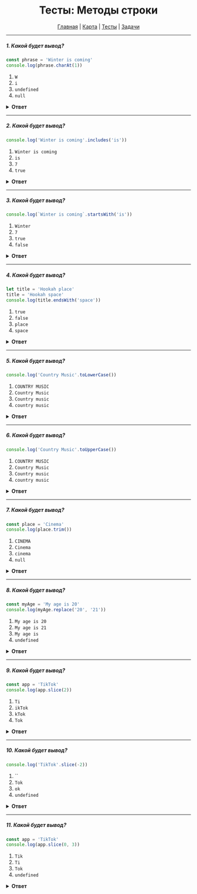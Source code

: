 <div align="center">

# Тесты: Методы строки

[Главная](https://github.com/dollaween/junior-roadmap/)
|
[Карта](/roadmap/README.md)
|
[Тесты](/tests/README.md)
|
[Задачи](/tasks/README.md)

</div>

---

##### 1. Какой будет вывод?

```javascript
const phrase = 'Winter is coming'
console.log(phrase.charAt(1))
```

1. `W`
2. `i`
3. `undefined`
4. `null`

<details><summary><b>Ответ</b></summary>
<p>

**Ответ: 2**

Метод `charAt()` — возвращает указанный символ строки. Счет начинается от `0`. То есть `charAt(0)` — `W`, `charAt(1)` — `i`.

</p>
</details>

---

##### 2. Какой будет вывод?

```javascript
console.log('Winter is coming'.includes('is'))
```

1. `Winter is coming`
2. `is`
3. `7`
4. `true`

<details><summary><b>Ответ</b></summary>
<p>

**Ответ: 4**

Метод `includes()` проверяет, содержит ли строка заданную подстроку, и возвращает, соответственно `true` или `false`.

</p>
</details>

---

##### 3. Какой будет вывод?

```javascript
console.log(`Winter is coming`.startsWith('is'))
```

1. `Winter`
2. `7`
3. `true`
4. `false`

<details><summary><b>Ответ</b></summary>
<p>

**Ответ: 4**

Метод `startsWith()` помогает определить, начинается ли строка с символов указанных в скобках, возвращая, соответственно, `true` или `false`.

Примеры:
* `'Winter is coming'.startsWith('Winter')` —> `true`
* `'Winter is coming'.startsWith('coming')` —> `false`

</p>
</details>

---

##### 4. Какой будет вывод?

```javascript
let title = 'Hookah place'
title = 'Hookah space'
console.log(title.endsWith('space'))
```

1. `true`
2. `false`
3. `place`
4. `space`

<details><summary><b>Ответ</b></summary>
<p>

**Ответ: 1**

Метод `endsWith()` позволяет определить, заканчивается ли строка символами указанными в скобках, возвращая, соответственно, `true` или `false`.

</p>
</details>

---

##### 5. Какой будет вывод?

```javascript
console.log('Country Music'.toLowerCase())
```

1. `COUNTRY MUSIC`
2. `Country Music`
3. `Country music`
4. `country music`

<details><summary><b>Ответ</b></summary>
<p>

**Ответ: 4**

Метод `toLowerCase()` возвращает значение строки, преобразованное в нижний регистр.

</p>
</details>

---

##### 6. Какой будет вывод?

```javascript
console.log('Country Music'.toUpperCase())
```

1. `COUNTRY MUSIC`
2. `Country Music`
3. `Country music`
4. `country music`

<details><summary><b>Ответ</b></summary>
<p>

**Ответ: 1**

Метод `toUpperCase()` возвращает значение строки, преобразованное в верхний регистр.

</p>
</details>

---

##### 7. Какой будет вывод?

```javascript
const place = 'Cinema'
console.log(place.trim())
```

1. `CINEMA`
2. `Cinema`
3. `cinema`
4. `null`

<details><summary><b>Ответ</b></summary>
<p>

**Ответ: 2**

Метод `trim()` удаляет пробельные символы с начала и конца строки.

Примеры:
* `'   Cinema'.trim()` —> `Cinema`
* `'Cinema    '.trim()` —> `Cinema`
* `'   Cinema  '.trim()` —> `Cinema`

</p>
</details>

---

##### 8. Какой будет вывод?

```javascript
const myAge = 'My age is 20'
console.log(myAge.replace('20', '21'))
```

1. `My age is 20`
2. `My age is 21`
3. `My age is`
4. `undefined`

<details><summary><b>Ответ</b></summary>
<p>

**Ответ: 2**

Метод `replace()` возвращает новую строку с заменой первого параметра на второй.

Примеры:
* `'My age is 20'.replace('My', 'His')` -> `His age is 20`
* `'My age is 20'.replace('My age is 20', 'I\'m too old')` -> `I'm too old`

</p>
</details>

---

##### 9. Какой будет вывод?

```javascript
const app = 'TikTok'
console.log(app.slice(2))
```

1. `Ti`
2. `ikTok`
3. `kTok`
4. `Tok`

<details><summary><b>Ответ</b></summary>
<p>

**Ответ: 3**

Метод `slice()` возвращает новую строку, начинающуюся по индексу от первого параметра, заканчивающуюся по индексу второго параметра.

Если второй параметр не указан — будет возвращена строка, начинающаяся с индекса первого параметра и до конца.

Если параметр отрицательный — то отсчет будет идти с конца.

Примеры:
* `'TikTok'.slice(3, 6)` -> `Tok`
* `'TikTok'.slice(3, 8)` -> `Tok`
* `'TikTok'.slice(3)` -> `Tok`
* `'TikTok'.slice(-3)` -> `Tok`

</p>
</details>

---

##### 10. Какой будет вывод?

```javascript
console.log('TikTok'.slice(-2))
```

1. ``
2. `Tok`
3. `ok`
4. `undefined`

<details><summary><b>Ответ</b></summary>
<p>

**Ответ: 3**

Если параметр отрицательный — то отсчет будет идти с конца.

</p>
</details>


---

##### 11. Какой будет вывод?

```javascript
const app = 'TikTok'
console.log(app.slice(0, 3))
```

1. `Tik`
2. `Ti`
3. `Tok`
4. `undefined`

<details><summary><b>Ответ</b></summary>
<p>

**Ответ: 1**

Метод `slice()` возвращает новую строку, начинающуюся по индексу от первого параметра, заканчивающуюся по индексу второго параметра.

</p>
</details>
